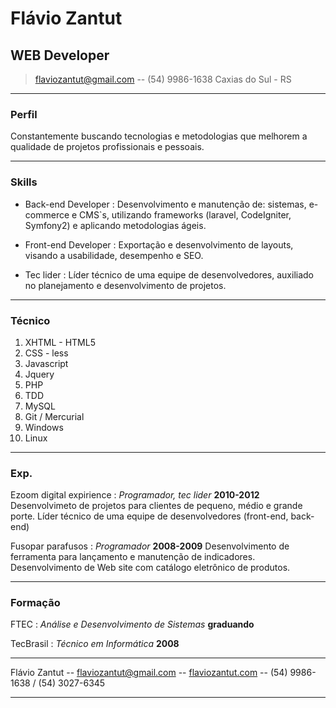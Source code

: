 # Flávio Zantut
## WEB Developer

> [flaviozantut@gmail.com](flaviozantut@gmail.com) -- (54) 9986-1638
> Caxias do Sul - RS

------

### Perfil

Constantemente buscando tecnologias e metodologias que melhorem a qualidade de projetos profissionais e pessoais.

------

### Skills

* Back-end Developer
  : Desenvolvimento  e manutenção de: sistemas, e-commerce e CMS`s, utilizando frameworks (laravel, CodeIgniter, Symfony2) e aplicando metodologias ágeis.

* Front-end Developer
  : Exportação e desenvolvimento de layouts,  visando a usabilidade, desempenho e SEO.

* Tec lider
  : Líder técnico de uma equipe de desenvolvedores, auxiliado no planejamento e desenvolvimento de projetos.

-------

### Técnico

1. XHTML - HTML5
1. CSS - less
1. Javascript
1. Jquery
1. PHP
1. TDD
1. MySQL
1. Git / Mercurial
1. Windows
1. Linux

------

### Exp.

Ezoom digital expirience
: *Programador, tec lider*
  __2010-2012__
  Desenvolvimeto de projetos para clientes de pequeno, médio e grande porte.
  Líder técnico de uma equipe de desenvolvedores (front-end,  back-end)

Fusopar parafusos
: *Programador*
  __2008-2009__
  Desenvolvimento de ferramenta para lançamento e
  manutenção de indicadores.
  Desenvolvimento de Web site com catálogo eletrônico
  de produtos.

------


### Formação

FTEC
: *Análise e Desenvolvimento de Sistemas*
  __graduando__

TecBrasil
: *Técnico em Informática*
  __2008__




------


Flávio Zantut -- [flaviozantut@gmail.com](flaviozantut@gmail.com) -- [flaviozantut.com](flaviozantut.com) -- (54) 9986-1638 / (54) 3027-6345

------
